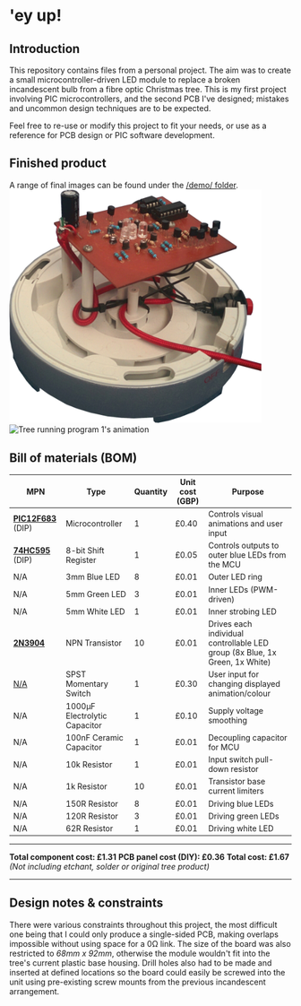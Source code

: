 # 'ey up!

## Introduction
This repository contains files from a personal project. The aim was to create a small microcontroller-driven LED module to replace a broken incandescent bulb from a fibre optic Christmas tree. This is my first project involving PIC microcontrollers, and the second PCB I've designed; mistakes and uncommon design techniques are to be expected.

Feel free to re-use or modify this project to fit your needs, or use as a reference for PCB design or PIC software development.

## Finished product
A range of final images can be found under the [/demo/ folder](/demo).
<img src="demo/pcb-final.jpg" alt="Finished PCB" width="450"/>
<img src="demo/prog1-demo.gif" alt="Tree running program 1's animation" width="300"/>

## Bill of materials (BOM)
MPN | Type | Quantity | Unit cost (GBP) | Purpose
--- | --- | --- | --- | ---
[**PIC12F683**](https://www.microchip.com/wwwproducts/en/PIC12F683) (DIP) | Microcontroller | 1 | £0.40 | Controls visual animations and user input
[**74HC595**](http://www.ti.com/lit/ds/symlink/sn74hc595.pdf) (DIP) | 8-bit Shift Register | 1 | £0.05 | Controls outputs to outer blue LEDs from the MCU
N/A | 3mm Blue LED | 8 | £0.01 | Outer LED ring
N/A | 5mm Green LED | 3 | £0.01 | Inner LEDs (PWM-driven)
N/A | 5mm White LED | 1 | £0.01 | Inner strobing LED
[**2N3904**](https://www.onsemi.com/pub/Collateral/2N3903-D.PDF) | NPN Transistor | 10 | £0.01 | Drives each individual controllable LED group (8x Blue, 1x Green, 1x White)
[N/A](https://www.ebay.co.uk/itm/AC-1-5A-250V-3A-125V-Red-Square-Momentary-SPST-Push-Button-Switch-6-Pcs/183740567110) | SPST Momentary Switch | 1 | £0.30 | User input for changing displayed animation/colour
N/A | 1000μF Electrolytic Capacitor | 1 | £0.10 | Supply voltage smoothing
N/A | 100nF Ceramic Capacitor | 1 | £0.01 | Decoupling capacitor for MCU
N/A | 10k Resistor | 1 | £0.01 | Input switch pull-down resistor
N/A | 1k Resistor | 10 | £0.01 | Transistor base current limiters
N/A | 150R Resistor | 8 | £0.01 | Driving blue LEDs
N/A | 120R Resistor | 3 | £0.01 | Driving green LEDs
N/A | 62R Resistor | 1 | £0.01 | Driving white LED

---

**Total component cost: £1.31**
**PCB panel cost (DIY): £0.36**
**Total cost: £1.67** *(Not including etchant, solder or original tree product)*

---

## Design notes & constraints
There were various constraints throughout this project, the most difficult one being that I could only produce a single-sided PCB, making overlaps impossible without using space for a 0Ω link. The size of the board was also restricted to *68mm x 92mm*, otherwise the module wouldn't fit into the tree's current plastic base housing. Drill holes also had to be made and inserted at defined locations so the board could easily be screwed into the unit using pre-existing screw mounts from the previous incandescent arrangement.